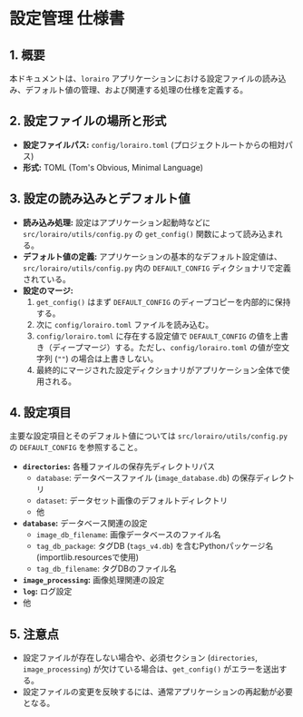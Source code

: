 # 設定管理 仕様書

## 1. 概要

本ドキュメントは、`lorairo` アプリケーションにおける設定ファイルの読み込み、デフォルト値の管理、および関連する処理の仕様を定義する。

## 2. 設定ファイルの場所と形式

-   **設定ファイルパス:** `config/lorairo.toml` (プロジェクトルートからの相対パス)
-   **形式:** TOML (Tom's Obvious, Minimal Language)

## 3. 設定の読み込みとデフォルト値

-   **読み込み処理:** 設定はアプリケーション起動時などに `src/lorairo/utils/config.py` の `get_config()` 関数によって読み込まれる。
-   **デフォルト値の定義:** アプリケーションの基本的なデフォルト設定値は、`src/lorairo/utils/config.py` 内の `DEFAULT_CONFIG` ディクショナリで定義されている。
-   **設定のマージ:**
    1.  `get_config()` はまず `DEFAULT_CONFIG` のディープコピーを内部的に保持する。
    2.  次に `config/lorairo.toml` ファイルを読み込む。
    3.  `config/lorairo.toml` に存在する設定値で `DEFAULT_CONFIG` の値を上書き（ディープマージ）する。ただし、`config/lorairo.toml` の値が空文字列 (`""`) の場合は上書きしない。
    4.  最終的にマージされた設定ディクショナリがアプリケーション全体で使用される。

## 4. 設定項目

主要な設定項目とそのデフォルト値については `src/lorairo/utils/config.py` の `DEFAULT_CONFIG` を参照すること。

-   **`directories`:** 各種ファイルの保存先ディレクトリパス
    -   `database`: データベースファイル (`image_database.db`) の保存ディレクトリ
    -   `dataset`: データセット画像のデフォルトディレクトリ
    -   他
-   **`database`:** データベース関連の設定
    -   `image_db_filename`: 画像データベースのファイル名
    -   `tag_db_package`: タグDB (`tags_v4.db`) を含むPythonパッケージ名 (importlib.resourcesで使用)
    -   `tag_db_filename`: タグDBのファイル名
-   **`image_processing`:** 画像処理関連の設定
-   **`log`:** ログ設定
-   他

## 5. 注意点

-   設定ファイルが存在しない場合や、必須セクション (`directories`, `image_processing`) が欠けている場合は、`get_config()` がエラーを送出する。
-   設定ファイルの変更を反映するには、通常アプリケーションの再起動が必要となる。 